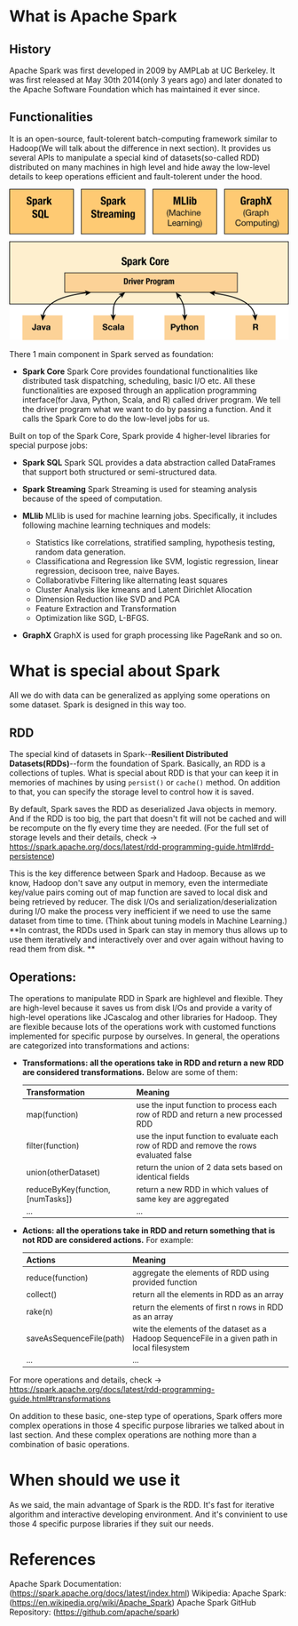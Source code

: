 # What is Apache Spark

## History
Apache Spark was first developed in 2009 by AMPLab at UC Berkeley. It was first released at May 30th 2014(only 3 years ago) and later donated to the Apache Software Foundation which has maintained it ever since. 

## Functionalities
It is an open-source, fault-tolerent batch-computing framework similar to Hadoop(We will talk about the difference in next section). It provides us several APIs to manipulate a special kind of datasets(so-called RDD) distributed on many machines in high level and hide away the low-level details to keep operations efficient and fault-tolerent under the hood.

![Spark Framework](images/SparkFramework.png)

There 1 main component in Spark served as foundation:

- **Spark Core**
  Spark Core provides foundational functionalities like distributed task dispatching, scheduling, basic I/O etc. All these functionalities are exposed through an application programming interface(for Java, Python, Scala, and R) called driver program. We tell the driver program what we want to do by passing a function. And it calls the Spark Core to do the low-level jobs for us.

Built on top of the Spark Core, Spark provide 4 higher-level libraries for special purpose jobs:

- **Spark SQL**
  Spark SQL provides a data abstraction called DataFrames that support both structured or semi-structured data. 

- **Spark Streaming**
  Spark Streaming is used for steaming analysis because of the speed of computation.

- **MLlib**
  MLlib is used for machine learning jobs. Specifically, it includes following machine learning techniques and models:
    - Statistics like correlations, stratified sampling, hypothesis testing, random data generation.
    - Classificationa and Regression like SVM, logistic regression, linear regression, decisoon tree, naive Bayes.
    - Collaborativbe Filtering like alternating least squares
    - Cluster Analysis like kmeans and Latent Dirichlet Allocation
    - Dimension Reduction like SVD and PCA
    - Feature Extraction and Transformation
    - Optimization like SGD, L-BFGS.

- **GraphX**
  GraphX is used for graph processing like PageRank and so on.

# What is special about Spark
All we do with data can be generalized as applying some operations on some dataset. Spark is designed in this way too.

## RDD
The special kind of datasets in Spark--**Resilient Distributed Datasets(RDDs)**--form the foundation of Spark. Basically, an RDD is a collections of tuples. What is special about RDD is that your can keep it in memories of machines by using ``persist()`` or ``cache()`` method. On addition to that, you can specify the storage level to control how it is saved. 

By default, Spark saves the RDD as deserialized Java objects in memory. And if the RDD is too big, the part that doesn't fit will not be cached and will be recompute on the fly every time they are needed. (For the full set of storage levels and their details, check -> https://spark.apache.org/docs/latest/rdd-programming-guide.html#rdd-persistence)

This is the key difference between Spark and Hadoop. Because as we know, Hadoop don't save any output in memory, even the intermediate key/value pairs coming out of map function are saved to local disk and being retrieved by reducer. The disk I/Os and serialization/deserialization during I/O make the process very inefficient if we need to use the same dataset from time to time. (Think about tuning models in Machine Learning.) **In contrast, the RDDs used in Spark can stay in memory thus allows up to use them iteratively and interactively over and over again without having to read them from disk. **

## Operations:
The operations to manipulate RDD in Spark are highlevel and flexible. They are high-level because it saves us from disk I/Os and provide a varity of high-level operations like JCascalog and other libraries for Hadoop. They are flexible because lots of the operations work with customed functions implemented for specific purpose by ourselves. In general, the operations are categorized into transformations and actions:

- **Transformations: all the operations take in RDD and return a new RDD are considered transformations.** Below are some of them:

    | Transformation | Meaning |
    | --- | --- |
    | map(function) | use the input function to process each row of RDD and return a new processed RDD|
    | filter(function) | use the input function to evaluate each row of RDD and remove the rows evaluated false |
    | union(otherDataset) | return the union of 2 data sets based on identical fields |
    | reduceByKey(function, [numTasks]) | return a new RDD in which values of same key are aggregated |
    | ... | ...|

- **Actions: all the operations take in RDD and return something that is not RDD are considered actions.** For example:

    | Actions | Meaning |
    | --- | --- |
    | reduce(function) | aggregate the elements of RDD using provided function|
    | collect() | return all the elements in RDD as an array |
    | rake(n) | return the elements of first n rows in RDD as an array |
    | saveAsSequenceFile(path) | wite the elements of the dataset as a Hadoop SequenceFile in a given path in local filesystem |
    | ... | ...|

For more operations and details, check -> https://spark.apache.org/docs/latest/rdd-programming-guide.html#transformations

On addition to these basic, one-step type of operations, Spark offers more complex operations in those 4 specific purpose libraries we talked about in last section. And these complex operations are nothing more than a combination of basic operations.

# When should we use it
As we said, the main advantage of Spark is the RDD. It's fast for iterative algorithm and interactive developing environment. And it's convinient to use those 4 specific purpose libraries if they suit our needs.

# References
Apache Spark Documentation: (https://spark.apache.org/docs/latest/index.html)
Wikipedia: Apache Spark: (https://en.wikipedia.org/wiki/Apache_Spark)
Apache Spark GitHub Repository: (https://github.com/apache/spark)

